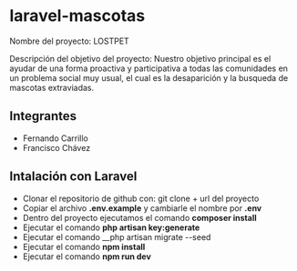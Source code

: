 # laravel-mascotas
Nombre del proyecto: LOSTPET

Descripción del objetivo del proyecto: Nuestro objetivo principal es el ayudar de una forma proactiva y participativa a todas las comunidades en un problema social muy usual, 
el cual es la desaparición y la busqueda de mascotas extraviadas.

## Integrantes
- Fernando Carrillo
- Francisco Chávez

## Intalación con Laravel
- Clonar el repositorio de github con: git clone + url del proyecto
- Copiar el archivo __.env.example__ y cambiarle el nombre por __.env__
- Dentro del proyecto ejecutamos el comando __composer install__
- Ejecutar el comando __php artisan key:generate__
- Ejecutar el comando __php artisan migrate --seed
- Ejecutar el comando __npm install__
- Ejecutar el comando __npm run dev__

